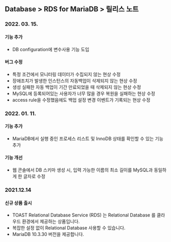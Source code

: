## Database > RDS for MariaDB > 릴리스 노트

### 2022. 03. 15.

#### 기능 추가

* DB configuration에 변수사용 기능 도입

#### 버그 수정

* 특정 조건에서 모니터링 데이터가 수집되지 않는 현상 수정
* 장애조치가 발생한 인스턴스의 자동백업이 삭제되지 않는 현상 수정
* 생성 실패한 자동 백업이 기간 만료되었을 때 삭제되지 않는 현상 수정
* MySQL에 등록되어있는 사용자가 너무 많을 경우 복원을 실패하는 현상 수정
* access rule을 수정했음에도 백업 설정 변경 이벤트가 기록되는 현상 수정

### 2022. 01. 11.

#### 기능 추가

* MariaDB에서 실행 중인 프로세스 리스트 및 InnoDB 상태를 확인할 수 있는 기능 추가

#### 기능 개선

* 웹 콘솔에서 DB 스키마 생성 시, 입력 가능한 이름의 최소 길이를 MySQL과 동일하게 한 글자로 수정

### 2021.12.14

#### 신규 상품 출시

- TOAST Relational Database Service (RDS) 는 Relational Database 를 클라우드 환경에서 제공하는 상품입니다.
- 복잡한 설정 없이 Relational Database 사용할 수 있습니다.
- MariaDB 10.3.30 버전을 제공합니다.
